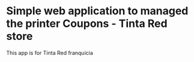 # Simple web application to managed the printer Coupons - Tinta Red store

This app is for Tinta Red franquicia
